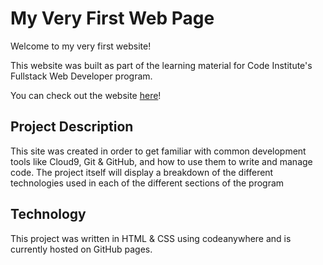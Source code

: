 # My Very First Web Page

Welcome to my very first website!

This website was built as part of the learning material for Code Institute's Fullstack Web Developer program.

You can check out the website [here](https://aaroncistudent.github.io/my-first-website/)!

## Project Description

This site was created in order to get familiar with common development tools like Cloud9, Git & GitHub, and how to use them to write and manage code. The project itself will display a breakdown of the different technologies used in each of the different sections of the program

## Technology

This project was written in HTML & CSS using codeanywhere and is currently hosted on GitHub pages.
